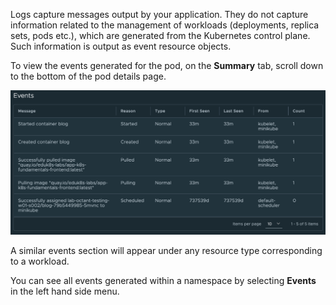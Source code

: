 Logs capture messages output by your application. They do not capture information related to the management of workloads (deployments, replica sets, pods etc.), which are generated from the Kubernetes control plane. Such information is output as event resource objects.

To view the events generated for the pod, on the **Summary** tab, scroll down to the bottom of the pod details page.

![Pod Events](octant-pod-events.png)

A similar events section will appear under any resource type corresponding to a workload.

You can see all events generated within a namespace by selecting **Events** in the left hand side menu.
